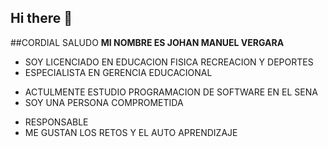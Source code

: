 ## Hi there 👋

##CORDIAL SALUDO 
**MI NOMBRE ES JOHAN MANUEL VERGARA**
- SOY LICENCIADO EN EDUCACION FISICA RECREACION Y DEPORTES
- ESPECIALISTA EN GERENCIA EDUCACIONAL
* ACTULMENTE ESTUDIO PROGRAMACION DE SOFTWARE EN EL SENA
* SOY UNA PERSONA COMPROMETIDA
- RESPONSABLE
- ME GUSTAN LOS RETOS Y EL AUTO APRENDIZAJE

